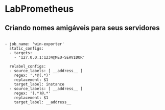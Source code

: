# LabPrometheus

## Criando nomes amigáveis para seus servidores

```

- job_name: 'win-exporter'
  static_configs:
  - targets:
    - '127.0.0.1:1234@MEU-SERVIDOR'

  relabel_configs:
  - source_labels: [ __address__ ]
    regex: '.*@(.*)'
    replacement: $1
    target_label: instance
  - source_labels: [ __address__ ]
    regex: '(.*)@.*'
    replacement: $1
    target_label: __address__

```
